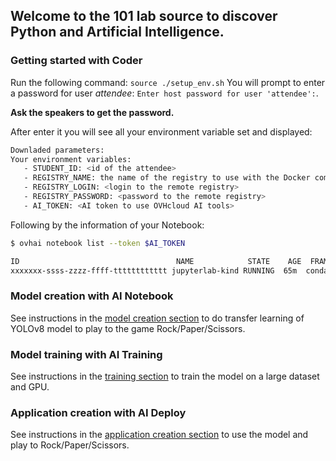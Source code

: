 ## Welcome to the 101 lab source to discover Python and Artificial Intelligence.

### Getting started with Coder

Run the following command: `source ./setup_env.sh`
You will prompt to enter a password for user _attendee_: `Enter host password for user 'attendee':`.  

**Ask the speakers to get the password.**

After enter it you will see all your environment variable set and displayed:
```bash
Downladed parameters:
Your environment variables:
   - STUDENT_ID: <id of the attendee>
   - REGISTRY_NAME: the name of the registry to use with the Docker commands
   - REGISTRY_LOGIN: <login to the remote registry> 
   - REGISTRY_PASSWORD: <password to the remote registry>
   - AI_TOKEN: <AI token to use OVHcloud AI tools>
```
Following by the information of your Notebook:
```bash
$ ovhai notebook list --token $AI_TOKEN

ID                                   NAME            STATE    AGE  FRAMEWORK VERSION                   EDITOR     URL
xxxxxxx-ssss-zzzz-ffff-tttttttttttt jupyterlab-kind RUNNING  65m  conda     conda-py311-cudaDevel11.8 jupyterlab https://xxxxxxx-ssss-zzzz-ffff-tttttttttttt.notebook.gra.ai.cloud.ovh.net
```

### Model creation with AI Notebook

See instructions in the [model creation section](./docs/00-notebook.md) to do transfer learning of YOLOv8 model to play to the game Rock/Paper/Scissors.  

### Model training with AI Training

See instructions in the [training section](./docs/01-training.md) to train the model on a large dataset and GPU.

### Application creation with AI Deploy

See instructions in the [application creation section](./docs/02-application.md) to use the model and play to Rock/Paper/Scissors.
